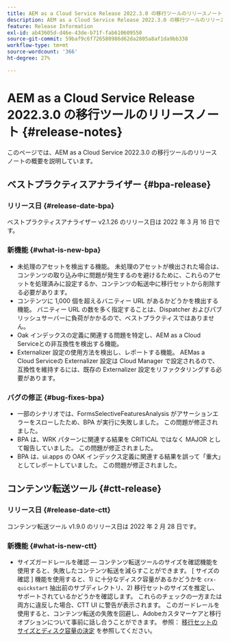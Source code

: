 ```yaml
---
title: AEM as a Cloud Service Release 2022.3.0 の移行ツールのリリースノート
description: AEM as a Cloud Service Release 2022.3.0 の移行ツールのリリースノート
feature: Release Information
exl-id: ab43605d-d46e-43de-b71f-fab610609550
source-git-commit: 59baf9c6f726580986d62da2805a8af1da9bb338
workflow-type: tm+mt
source-wordcount: '366'
ht-degree: 27%

---
```


# AEM as a Cloud Service Release 2022.3.0 の移行ツールのリリースノート {#release-notes}

このページでは、AEM as a Cloud Service 2022.3.0 の移行ツールのリリースノートの概要を説明しています。

## ベストプラクティスアナライザー {#bpa-release}

### リリース日 {#release-date-bpa}

ベストプラクティスアナライザー v2.1.26 のリリース日は 2022 年 3 月 16 日です。

### 新機能 {#what-is-new-bpa}

* 未処理のアセットを検出する機能。 未処理のアセットが検出された場合は、コンテンツの取り込み中に問題が発生するのを避けるために、これらのアセットを処理済みに設定するか、コンテンツの転送中に移行セットから削除する必要があります。
* コンテンツに 1,000 個を超えるバニティー URL があるかどうかを検出する機能。 バニティー URL の数を多く指定することは、Dispatcher およびパブリッシュサーバーに負荷がかかるので、ベストプラクティスではありません。
* Oak インデックスの定義に関連する問題を特定し、AEM as a Cloud Serviceとの非互換性を検出する機能。
* Externalizer 設定の使用方法を検出し、レポートする機能。 AEMas a Cloud Serviceの Externalizer 設定は Cloud Manager で設定されるので、互換性を維持するには、既存の Externalizer 設定をリファクタリングする必要があります。

### バグの修正 {#bug-fixes-bpa}

* 一部のシナリオでは、FormsSelectiveFeaturesAnalysis がアサーションエラーをスローしたため、BPA が実行に失敗しました。 この問題が修正されました。
* BPA は、WRK パターンに関連する結果を CRITICAL ではなく MAJOR として報告していました。 この問題が修正されました。
* BPA は、ui.apps の OAK インデックス定義に関連する結果を誤って「重大」としてレポートしていました。 この問題が修正されました。

## コンテンツ転送ツール {#ctt-release}

### リリース日 {#release-date-ctt}

コンテンツ転送ツール v1.9.0 のリリース日は 2022 年 2 月 28 日です。

### 新機能 {#what-is-new-ctt}

* サイズガードレールを確認 — コンテンツ転送ツールのサイズを確認機能を使用すると、失敗したコンテンツ転送を減らすことができます。  [ サイズの確認 ] 機能を使用すると、1) に十分なディスク容量があるかどうかを `crx-quickstart` 抽出前のサブディレクトリ、2) 移行セットのサイズを推定し、サポートされているかどうかを確認します。 これらのチェックの一方または両方に違反した場合、CTT UI に警告が表示されます。 このガードレールを使用すると、コンテンツ転送の失敗を回避し、Adobeカスタマーケアと移行オプションについて事前に話し合うことができます。 参照： [移行セットのサイズとディスク容量の決定](https://experienceleague.adobe.com/docs/experience-manager-cloud-service/content/migration-journey/cloud-migration/content-transfer-tool/getting-started-content-transfer-tool.html?lang=en#migration-set-size) を参照してください。
